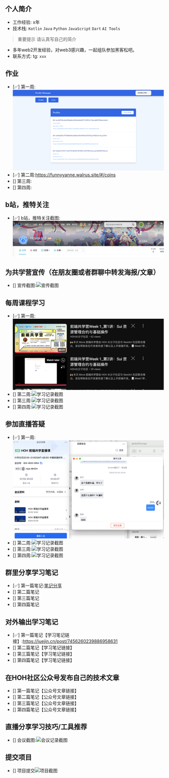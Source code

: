 ## 个人简介
- 工作经验: x年
- 技术栈: `Kotlin` `Java` `Python` `JavaScript` `Dart` `AI Tools` 
> 重要提示 请认真写自己的简介
- 多年web2开发经验，对web3感兴趣，一起组队参加黑客松吧。
- 联系方式: tg: `xxx`



## 作业
- [✅] 第一周:![任务截图:task1_1-task1_3](./images/task1_1.png)
- [✅] 第二周:https://funnyyanne.walrus.site/#/coins
- [] 第三周:
- [] 第四周:



## b站，推特关注

- [✅] b站，推特关注截图: ![关注截图](./images/关注b站.png)

## 为共学营宣传（在朋友圈或者群聊中转发海报/文章）

- [] 宣传截图:![宣传截图](./images/你的图片地址)

## 每周课程学习

- [✅] 第一周:![学习记录截图](./images/week1学习记录.png)
- [] 第二周:![学习记录截图](./images/你的图片地址)
- [] 第三周:![学习记录截图](./images/你的图片地址)
- [] 第四周:![学习记录截图](./images/你的图片地址)

## 参加直播答疑

- [✅] 第一周:![学习记录截图](./images/week1直播2.png)
- [] 第二周:![学习记录截图](./images/你的图片地址)
- [] 第三周:![学习记录截图](./images/你的图片地址)
- [] 第四周:![学习记录截图](./images/你的图片地址)

## 群里分享学习笔记

- [✅] 第一篇笔记:[笔记分享](./images/群内笔记1分享.png)
- [] 第二篇笔记
- [] 第三篇笔记
- [] 第四篇笔记

## 对外输出学习笔记

- [✅] 第一篇笔记【学习笔记链接】:https://juejin.cn/post/7456260239886958631
- [] 第二篇笔记【学习笔记链接】
- [] 第三篇笔记【学习笔记链接】
- [] 第四篇笔记【学习笔记链接】

## 在HOH社区公众号发布自己的技术文章

- [] 第一篇笔记【公众号文章链接】
- [] 第二篇笔记【公众号文章链接】
- [] 第三篇笔记【公众号文章链接】
- [] 第四篇笔记【公众号文章链接】

## 直播分享学习技巧/工具推荐

- [] 会议截图:![会议记录截图](./images/你的图片地址)

## 提交项目

- [] 项目提交![项目截图](./images/你的图片地址)


